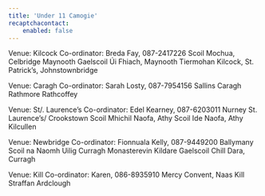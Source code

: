 ```yaml
---
title: 'Under 11 Camogie'
recaptchacontact:
    enabled: false
---
```


Venue: Kilcock
Co-ordinator: Breda Fay, 087-2417226
Scoil Mochua, Celbridge
Maynooth
Gaelscoil Úi Fhiach, Maynooth
Tiermohan
Kilcock,
St. Patrick’s, Johnstownbridge


Venue: Caragh
Co-ordinator: Sarah Losty, 087-7954156
Sallins
Caragh
Rathmore
Rathcoffey


Venue: St/. Laurence’s
Co-ordinator: Edel Kearney, 087-6203011
Nurney
St. Laurence’s/ Crookstown
Scoil Mhichil Naofa, Athy
Scoil Ide Naofa, Athy
Kilcullen

Venue: Newbridge
Co-ordinator: Fionnuala Kelly, 087-9449200
Ballymany
Scoil na Naomh Uilig
Curragh
Monasterevin
Kildare
Gaelscoil Chill Dara, Curragh


Venue: Kill
Co-ordinator: Karen, 086-8935910
Mercy Convent, Naas
Kill
Straffan
Ardclough
